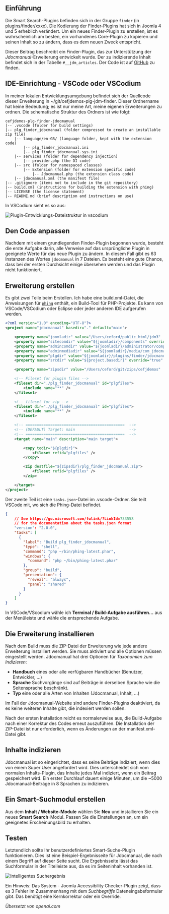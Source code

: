 <!-- Filename: Creating_a_Smart_Search_plug-in / Display title: Beispiel: Intelligente Suche -->

## Einführung

Die Smart Search-Plugins befinden sich in der Gruppe `finder` (in plugins/finder/xxxx). Die Kodierung der Finder-Plugins hat sich in Joomla 4 und 5 erheblich verändert. Um ein neues Finder-Plugin zu erstellen, ist es wahrscheinlich am besten, ein vorhandenes Core-Plugin zu kopieren und seinen Inhalt so zu ändern, dass es dem neuen Zweck entspricht.

Dieser Beitrag beschreibt ein Finder-Plugin, das zur Unterstützung der *Jdocmanual*-Erweiterung entwickelt wurde. Der zu indizierende Inhalt befindet sich in der Tabelle `#__jdm_articles`. Der Code ist auf [GitHub](https://github.com/ceford/cefjdemos-plg-finder-jdocmanual) zu finden.

## IDE-Einrichtung - VSCode oder VSCodium

In meiner lokalen Entwicklungsumgebung befindet sich der Quellcode dieser Erweiterung in ~/git/cefjdemos-plg-jdm-finder. Dieser Ordnername hat keine Bedeutung; es ist nur meine Art, meine eigenen Erweiterungen zu ordnen. Die schematische Struktur des Ordners ist wie folgt:

```
cefjdemos-plg-finder-jdocmanual
|-- .vscode (folder for build settings)
|-- plg_finder_jdocmanual (folder compressed to create an installable zip file)
    |-- language/en-GB/ (language folder, kept with the extension code)
        |-- plg_finder_jdocmanual.ini
        |-- plg_finder_jdocmanual.sys.ini
    |-- services (folder for dependency injection)
        |-- provider.php (the DI code)
    |-- src (folder for namespaced classes)
        |-- Extension (folder for extension specific code)
            |-- Jdocmanual.php (the extension class code)
    |-- jdocmanual.xml (the manifest file)
|-- .gitignore (items not to include in the git repository)
|-- build.xml (instructions for building the extension with phing)
|-- LICENSE (the license statement)
|-- README.md (brief description and instructions on use)
```

In VSCodium sieht es so aus:

![Plugin-Entwicklungs-Dateistruktur in vscodium](../../../en/images/plugins/jdocmanual-vscodium.png)

## Den Code anpassen

Nachdem mit einem grundlegenden Finder-Plugin begonnen wurde, besteht die erste Aufgabe darin, alle Verweise auf das ursprüngliche Plugin in geeignete Werte für das neue Plugin zu ändern. In diesem Fall gibt es 63 Instanzen des Wortes `jdocmanual` in 7 Dateien. Es besteht eine gute Chance, dass bei der ersten Durchsicht einige übersehen werden und das Plugin nicht funktioniert.

## Erweiterung erstellen

Es gibt zwei Teile beim Erstellen. Ich habe eine build.xml-Datei, die Anweisungen für [`phing`](https://www.phing.info/) enthält, ein Build-Tool für PHP-Projekte. Es kann von VSCode/VSCodium oder Eclipse oder jeder anderen IDE aufgerufen werden.

```xml
<?xml version="1.0" encoding="UTF-8"?>
<project name="jdocmanual" basedir="." default="main">

    <property name="joomladir" value="/Users/ceford/public_html/jdm3"  override="true" />
    <property name="sitecomdir" value="${joomladir}/components" override="true" />
    <property name="admincomdir" value="${joomladir}/administrator/components" override="true" />
    <property name="adminmediadir" value="${joomladir}/media/com_jdocmanual" override="true" />
    <property name="plgdir" value="${joomladir}/plugins/finder/jdocmanual" override="true" />
    <property name="srcdir" value="${project.basedir}" override="true" />

    <property name="zipsdir" value="/Users/ceford/git/zips/cefjdemos"  override="true" />

    <!-- Fileset for plugin files -->
    <fileset dir="./plg_finder_jdocmanual" id="plgfiles">
        <include name="**" />
    </fileset>

    <!-- fileset for zip -->
    <fileset dir="./plg_finder_jdocmanual" id="plgfiles">
        <include name="**" />
    </fileset>

    <!-- ============================================  -->
    <!-- (DEFAULT) Target: main                        -->
    <!-- ============================================  -->
    <target name="main" description="main target">

        <copy todir="${plgdir}">
            <fileset refid="plgfiles" />
        </copy>

        <zip destfile="${zipsdir}/plg_finder_jdocmanual.zip">
            <fileset refid="plgfiles" />
        </zip>

    </target>
</project>
```

Der zweite Teil ist eine `tasks.json`-Datei im .vscode-Ordner. Sie teilt VSCode mit, wo sich die Phing-Datei befindet.

```json
{
    // See https://go.microsoft.com/fwlink/?LinkId=733558
    // for the documentation about the tasks.json format
    "version": "2.0.0",
    "tasks": [
      {
        "label": "Build plg_finder_jdocmanual",
        "type": "shell",
        "command": "php ~/bin/phing-latest.phar",
        "windows": {
          "command": "php ~/bin/phing-latest.phar"
        },
        "group": "build",
        "presentation": {
          "reveal": "always",
          "panel": "shared"
        }
      }
    ]
}
```

In VSCode/VScodium wähle ich **Terminal / Build-Aufgabe ausführen...** aus der Menüleiste und wähle die entsprechende Aufgabe.

## Die Erweiterung installieren

Nach dem Build muss die ZIP-Datei der Erweiterung wie jede andere Erweiterung installiert werden. Sie muss aktiviert und alle Optionen müssen eingestellt werden. Jdocmanual hat drei Optionen für *Taxonomien zum Indizieren*:

- **Handbuch** eines oder alle verfügbaren Handbücher (Benutzer, Entwickler, ...)
- **Sprache** Suchvorgänge sind auf Beiträge in derselben Sprache wie die Seitensprache beschränkt.
- **Typ** eine oder alle Arten von Inhalten (Jdocmanual, Inhalt, ...)

Im Fall der Jdocmanual-Website sind andere Finder-Plugins deaktiviert, da es keine weiteren Inhalte gibt, die indexiert werden sollen.

Nach der ersten Installation reicht es normalerweise aus, die Build-Aufgabe nach einer Korrektur des Codes erneut auszuführen. Die Installation der ZIP-Datei ist nur erforderlich, wenn es Änderungen an der manifest.xml-Datei gibt.

## Inhalte indizieren

Jdocmanual ist so eingerichtet, dass es seine Beiträge indiziert, wenn dies von einem Super User angefordert wird. Dies unterscheidet sich vom normalen Inhalts-Plugin, das Inhalte jedes Mal indiziert, wenn ein Beitrag gespeichert wird. Ein erster Durchlauf dauert einige Minuten, um die ~5000 Jdocmanual-Beiträge in 8 Sprachen zu indizieren.

## Ein Smart-Suchmodul erstellen

Aus dem **Inhalt / Website-Module** wählen Sie **Neu** und installieren Sie ein neues **Smart Search**-Modul. Passen Sie die Einstellungen an, um ein geeignetes Erscheinungsbild zu erhalten.

## Testen

Letztendlich sollte Ihr benutzerdefiniertes Smart-Suche-Plugin funktionieren. Dies ist eine Beispiel-Ergebnisseite für Jdocmanual, die nach einem Begriff auf dieser Seite sucht. Die Ergebnisseite lässt das Suchformular in der Titelleiste aus, da es im Seiteninhalt vorhanden ist.

![Intelligentes Suchergebnis](../../../en/images/plugins/jdocmanual-search-result.png)

Ein Hinweis: Das System - Joomla Accessibility Checker-Plugin zeigt, dass es 3 Fehler im Zusammenhang mit dem *Suchbegriffe* Dateneingabeformular gibt. Das benötigt eine Kernkorrektur oder ein Override.

*Übersetzt von openai.com*
